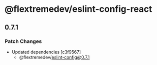 # @flextremedev/eslint-config-react

## 0.7.1

### Patch Changes

- Updated dependencies [c3f9567]
  - @flextremedev/eslint-config@0.7.1
